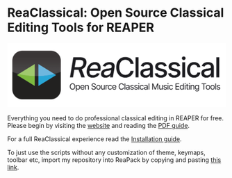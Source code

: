 # ReaClassical: Open Source Classical Editing Tools for REAPER

![logo](https://github.com/chmaha/ReaClassical/raw/main/docs/images/reaclassical_os.png)

Everything you need to do professional classical editing in REAPER for free. Please begin by visiting the [website](https://chmaha.github.io/ReaClassical/) and reading the [PDF guide](https://github.com/chmaha/ReaClassical/raw/main/ReaClassical%20User%20Guide.pdf).

For a full ReaClassical experience read the [Installation guide](https://github.com/chmaha/ReaClassical/blob/main/install_instructions.md).

To just use the scripts without any customization of theme, keymaps, toolbar etc, import my repository into ReaPack by copying and pasting [this link](https://github.com/chmaha/ReaClassical/raw/main/index.xml).
